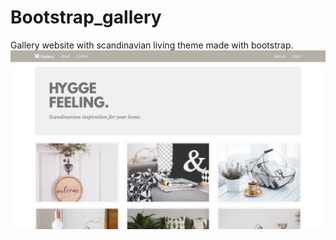 # Bootstrap_gallery
Gallery website with scandinavian living theme made with bootstrap.
![alt text](https://github.com/juditcsokay/Bootstrap_gallery/blob/master/gallery.png)

